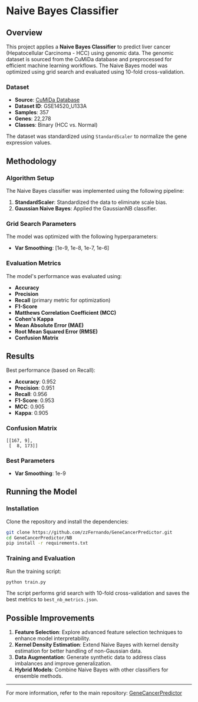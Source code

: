 # Naive Bayes Classifier

## Overview
This project applies a **Naive Bayes Classifier** to predict liver cancer (Hepatocellular Carcinoma - HCC) using genomic data. The genomic dataset is sourced from the CuMiDa database and preprocessed for efficient machine learning workflows. The Naive Bayes model was optimized using grid search and evaluated using 10-fold cross-validation.

### Dataset
- **Source**: [CuMiDa Database](https://sbcb.inf.ufrgs.br/cumida)
- **Dataset ID**: GSE14520_U133A
- **Samples**: 357
- **Genes**: 22,278
- **Classes**: Binary (HCC vs. Normal)

The dataset was standardized using `StandardScaler` to normalize the gene expression values.

## Methodology
### Algorithm Setup
The Naive Bayes classifier was implemented using the following pipeline:
1. **StandardScaler**: Standardized the data to eliminate scale bias.
2. **Gaussian Naive Bayes**: Applied the GaussianNB classifier.

### Grid Search Parameters
The model was optimized with the following hyperparameters:
- **Var Smoothing**: [1e-9, 1e-8, 1e-7, 1e-6]

### Evaluation Metrics
The model's performance was evaluated using:
- **Accuracy**
- **Precision**
- **Recall** (primary metric for optimization)
- **F1-Score**
- **Matthews Correlation Coefficient (MCC)**
- **Cohen's Kappa**
- **Mean Absolute Error (MAE)**
- **Root Mean Squared Error (RMSE)**
- **Confusion Matrix**

## Results
Best performance (based on Recall):
- **Accuracy**: 0.952
- **Precision**: 0.951
- **Recall**: 0.956
- **F1-Score**: 0.953
- **MCC**: 0.905
- **Kappa**: 0.905

### Confusion Matrix
```
[[167, 9],
 [  8, 173]]
```

### Best Parameters
- **Var Smoothing**: 1e-9

## Running the Model
### Installation
Clone the repository and install the dependencies:
```bash
git clone https://github.com/zzFernando/GeneCancerPredictor.git
cd GeneCancerPredictor/NB
pip install -r requirements.txt
```

### Training and Evaluation
Run the training script:
```bash
python train.py
```
The script performs grid search with 10-fold cross-validation and saves the best metrics to `best_nb_metrics.json`.

## Possible Improvements
1. **Feature Selection**: Explore advanced feature selection techniques to enhance model interpretability.
2. **Kernel Density Estimation**: Extend Naive Bayes with kernel density estimation for better handling of non-Gaussian data.
3. **Data Augmentation**: Generate synthetic data to address class imbalances and improve generalization.
4. **Hybrid Models**: Combine Naive Bayes with other classifiers for ensemble methods.

---
For more information, refer to the main repository: [GeneCancerPredictor](https://github.com/zzFernando/GeneCancerPredictor)
